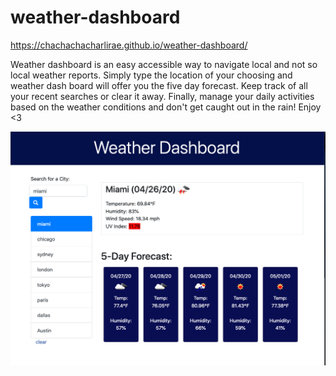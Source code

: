 # weather-dashboard

https://chachachacharlirae.github.io/weather-dashboard/

Weather dashboard is an easy accessible way to navigate local and not so local weather reports. Simply type the location of your choosing and weather dash board will offer you the five day forecast. Keep track of all your recent searches or clear it away. Finally, manage your daily activities based on the weather conditions and don't get caught out in the rain! Enjoy <3


![screenshot of weather app](https://github.com/chachachacharlirae/weather-dashboard/blob/master/weather%20dash%20shot.png)
